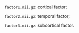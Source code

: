 `factor1.nii.gz`: cortical factor;

`factor2.nii.gz`: temporal factor;

`factor3.nii.gz`: subcortical factor.
